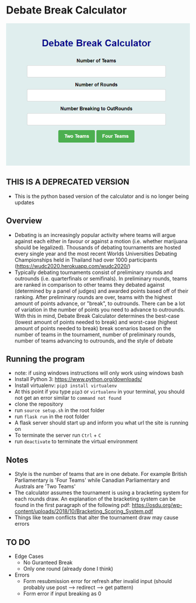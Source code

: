 # Debate Break Calculator
![Screenshot](img/forms.PNG)

## THIS IS A DEPRECATED VERSION 
- This is the python based version of the calculator and is no longer being updates

## Overview
- Debating is an increasingly popular activity where teams will argue against each either in favour or against a motion (i.e. whether marijuana should be legalized). Thousands of debating tournaments are hosted every single year and the most recent Worlds Universities Debating Championships held in Thailand had over 1000 participants (https://wudc2020.herokuapp.com/wudc2020/)
- Typically debating tournaments consist of preliminary rounds and outrounds (i.e. quarterfinals or semifinals). In preliminary rounds, teams are ranked in comparison to other teams they debated against (determined by a panel of judges) and awarded points based off of their ranking. After preliminary rounds are over, teams with the highest amount of points advance, or "break", to outrounds. There can be a lot of variation in the number of points you need to advance to outrounds. With this in mind, Debate Break Calculator determines the best-case (lowest amount of points needed to break) and worst-case (highest amount of points needed to break) break scenarios based on the number of teams in the tournament, number of preliminary rounds, number of teams advancing to outrounds, and the style of debate

## Running the program
- note: if using windows instructions will only work using windows bash
- Install Python 3: https://www.python.org/downloads/
- Install virtualenv: `pip3 install virtualenv`
- At this point if you type `pip3` or `virtualenv` in your terminal, you should not get an error similar to `command not found`
- clone the repository
- run `source setup.sh` in the root folder
- run `flask run` in the root folder
- A flask server should start up and inform you what url the site is running on
- To terminate the server run `Ctrl` + `C`
- run `deactivate` to terminate the virtual environment

## Notes
- Style is the number of teams that are in one debate. For example British Parliamentary is 'Four Teams' while Canadian Parliamentary and Australs are 'Two Teams'
- The calculator assumes the tournament is using a bracketing system for each rounds draw. An explanation of the bracketing system can be found in the first paragraph of the following pdf: https://osdu.org/wp-content/uploads/2018/10/Bracketing_Scoring_System.pdf
- Things like team conflicts that alter the tournament draw may cause errors

## TO DO
- Edge Cases
    - No Guranteed Break
    - Only one round (already done I think)
- Errors
    - Form resubmission error for refresh after invalid input (should probably use post --> redirect --> get pattern)
    - Form error if input breaking as 0
